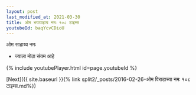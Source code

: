 ```yaml
---
layout: post
last_modified_at: 2021-03-30
title: ओम भयापाहाय नमः १०८ टाइम्स
youtubeId: baqYcvCDioU
---
```

 
 
 ओम साहाय्य नमः  
 
 -  ज्याला मोठा संयम आहे 
 
  
 
  
 
 
 
 
 
 


{% include youtubePlayer.html id=page.youtubeId %}
 
[Next]({{ site.baseurl }}{% link  split2/_posts/2016-02-26-ओम विराटाच्या नमः १०८ टाइम्स.md%})
 
